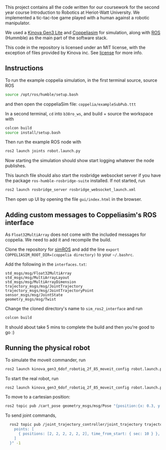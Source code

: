 This project contains all the code written for our coursework for the second year course Introduction to Robotics at Heriot-Watt University. We implemented a tic-tac-toe game played with a human against a robotic manipulator. 

We used a [Kinova Gen3 Lite](https://www.kinovarobotics.com/product/gen3-lite-robots) and [Coppeliasim](https://www.coppeliarobotics.com/) for simulation, along with [ROS](https://ros.org/) (Hummble) as the main part of the software stack.

This code in the repository is licensed under an MIT license, with the exception of files provided by Kinova inc. See [license](https://github.com/Abban-Fahim/b38ro-project?tab=License-1-ov-file) for more info.

## Instructions

To run the example coppelia simulation, in the first terminal source, source ROS

```bash
source /opt/ros/humble/setup.bash
```

and then open the coppeliaSim file: `coppelia/exampleSubPub.ttt`

In a second terminal, `cd` into `b38ro_ws`, and build + source the workspace with

```bash
colcon build
source install/setup.bash
```

Then run the example ROS node with

```bash
ros2 launch joints robot.launch.py
```

Now starting the simulation should show start logging whatever the node publishes.

This launch file should also start the rosbridge websocket server if you have the package `ros-humble-rosbridge-suite` installed. If not started, run

```bash
ros2 launch rosbridge_server rosbridge_websocket_launch.xml
```

Then open up UI by opening the file `gui/index.html` in the browser.

## Adding custom messages to Coppeliasim's ROS interface

As `Float32MultiArray` does not come with the included messages for coppelia. We need to add it and recompile the build.

Clone the repository for [simROS](https://github.com/CoppeliaRobotics/simROS2/) and add the line `export COPPELIASIM_ROOT_DIR=(coppelia directory)` to your `~/.bashrc`.

Add the following in the `interfaces.txt`: 

```
std_msgs/msg/Float32MultiArray
std_msgs/msg/MultiArrayLayout
std_msgs/msg/MultiArrayDimension
trajectory_msgs/msg/JointTrajectory
trajectory_msgs/msg/JointTrajectoryPoint
sensor_msgs/msg/JointState
geometry_msgs/msg/Twist
```

Change the cloned directory's name to `sim_ros2_interface` and run 

```bash
colcon build
```

It should about take 5 mins to complete the build and then you're good to go :)

## Running the physical robot

To simulate the moveit commander, run 

```bash
ros2 launch kinova_gen3_6dof_robotiq_2f_85_moveit_config robot.launch.py robot_type:=gen3_lite gripper:=gen3_lite_2f robot_ip:=yyy.yyy.yy.yy use_fake_hardware:=True
```
 
To start the real robot, run 
 
```bash
ros2 launch kinova_gen3_6dof_robotiq_2f_85_moveit_config robot.launch.py robot_model:=gen3_lite gripper:=gen3_lite_2f robot_ip:=192.168.1.10 use_fake_hardware:=False
```

To move to a cartesian position:

```bash
ros2 topic pub /cart_pose geometry_msgs/msg/Pose "{position:{x: 0.3, y: 0.425, z: 0.3}, orientation: {x: 3.142, y: 0, z: 3.142}}" -1
```
 
To send joint commands,
 
```bash
  ros2 topic pub /joint_trajectory_controller/joint_trajectory trajectory_msgs/msg/JointTrajectory "{  joint_names: [joint_1, joint_2, joint_3, joint_4, joint_5, joint_6],
    points: [
      { positions: [2, 2, 2, 2, 2, 2], time_from_start: { sec: 10 } },
    ]
  }" -1
```

